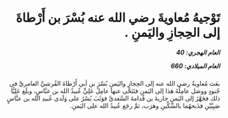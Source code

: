 <h1 dir="rtl">تَوْجيهُ مُعاويةَ رضي الله عنه بُسْرَ بن أَرْطاةَ إلى الحِجازِ واليَمنِ .</h1>

<h5 dir="rtl">العام الهجري:  40

العام الميلادي: 660

</h5>

<p dir="rtl">بعَث مُعاويةُ رضي الله عنه إلى الحِجازِ واليَمنِ بُسْرَ بن أبي أَرْطاةَ القُرشيَّ العامريَّ في جُنودٍ ووصَل عامِلُهُ هذا إلى اليَمنِ فتَنَحَّى عنها عامِلُ عَلِيٍّ عُبيدُ الله بن عبَّاسٍ، وبلَغ عَلِيًّا ذلك فجَهَّزَ إلى اليَمنِ جاريةَ بن قُدامةَ السَّعديَّ فوَثَبَ بُسْرُ على وَلَدي عُبيدِ الله بن عبَّاسٍ صَبِيَّيْنِ فذَبحهُما بالسِّكِّينِ وهرَب، ثمَّ رجَع عُبيدُ الله على اليَمنِ.</p></br>
